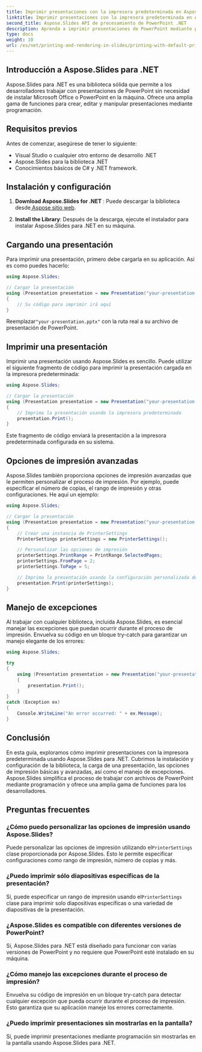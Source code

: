 ```yaml
---
title: Imprimir presentaciones con la impresora predeterminada en Aspose.Slides
linktitle: Imprimir presentaciones con la impresora predeterminada en Aspose.Slides
second_title: Aspose.Slides API de procesamiento de PowerPoint .NET
description: Aprenda a imprimir presentaciones de PowerPoint mediante programación utilizando Aspose.Slides para .NET. Siga esta guía paso a paso con el código fuente completo para imprimir presentaciones sin esfuerzo en la impresora predeterminada.
type: docs
weight: 10
url: /es/net/printing-and-rendering-in-slides/printing-with-default-printer/
---
```


## Introducción a Aspose.Slides para .NET

Aspose.Slides para .NET es una biblioteca sólida que permite a los desarrolladores trabajar con presentaciones de PowerPoint sin necesidad de instalar Microsoft Office o PowerPoint en la máquina. Ofrece una amplia gama de funciones para crear, editar y manipular presentaciones mediante programación.

## Requisitos previos

Antes de comenzar, asegúrese de tener lo siguiente:

- Visual Studio o cualquier otro entorno de desarrollo .NET
- Aspose.Slides para la biblioteca .NET
- Conocimientos básicos de C# y .NET framework.

## Instalación y configuración

1. **Download Aspose.Slides for .NET** : Puede descargar la biblioteca desde[ Aspose sitio web](https://releases.aspose.com/slides/net/).

2. **Install the Library**: Después de la descarga, ejecute el instalador para instalar Aspose.Slides para .NET en su máquina.

## Cargando una presentación

Para imprimir una presentación, primero debe cargarla en su aplicación. Así es como puedes hacerlo:

```csharp
using Aspose.Slides;

// Cargar la presentación
using (Presentation presentation = new Presentation("your-presentation.pptx"))
{
    // Su código para imprimir irá aquí
}
```

 Reemplazar`"your-presentation.pptx"` con la ruta real a su archivo de presentación de PowerPoint.

## Imprimir una presentación

Imprimir una presentación usando Aspose.Slides es sencillo. Puede utilizar el siguiente fragmento de código para imprimir la presentación cargada en la impresora predeterminada:

```csharp
using Aspose.Slides;

// Cargar la presentación
using (Presentation presentation = new Presentation("your-presentation.pptx"))
{
    // Imprima la presentación usando la impresora predeterminada
    presentation.Print();
}
```

Este fragmento de código enviará la presentación a la impresora predeterminada configurada en su sistema.

## Opciones de impresión avanzadas

Aspose.Slides también proporciona opciones de impresión avanzadas que le permiten personalizar el proceso de impresión. Por ejemplo, puede especificar el número de copias, el rango de impresión y otras configuraciones. He aquí un ejemplo:

```csharp
using Aspose.Slides;

// Cargar la presentación
using (Presentation presentation = new Presentation("your-presentation.pptx"))
{
    // Crear una instancia de PrinterSettings
    PrinterSettings printerSettings = new PrinterSettings();

    // Personalizar las opciones de impresión
    printerSettings.PrintRange = PrintRange.SelectedPages;
    printerSettings.FromPage = 2;
    printerSettings.ToPage = 5;

    // Imprima la presentación usando la configuración personalizada de la impresora
    presentation.Print(printerSettings);
}
```

## Manejo de excepciones

Al trabajar con cualquier biblioteca, incluida Aspose.Slides, es esencial manejar las excepciones que puedan ocurrir durante el proceso de impresión. Envuelva su código en un bloque try-catch para garantizar un manejo elegante de los errores:

```csharp
using Aspose.Slides;

try
{
    using (Presentation presentation = new Presentation("your-presentation.pptx"))
    {
        presentation.Print();
    }
}
catch (Exception ex)
{
    Console.WriteLine("An error occurred: " + ex.Message);
}
```

## Conclusión

En esta guía, exploramos cómo imprimir presentaciones con la impresora predeterminada usando Aspose.Slides para .NET. Cubrimos la instalación y configuración de la biblioteca, la carga de una presentación, las opciones de impresión básicas y avanzadas, así como el manejo de excepciones. Aspose.Slides simplifica el proceso de trabajar con archivos de PowerPoint mediante programación y ofrece una amplia gama de funciones para los desarrolladores.

## Preguntas frecuentes

### ¿Cómo puedo personalizar las opciones de impresión usando Aspose.Slides?

 Puede personalizar las opciones de impresión utilizando el`PrinterSettings` clase proporcionada por Aspose.Slides. Esto le permite especificar configuraciones como rango de impresión, número de copias y más.

### ¿Puedo imprimir sólo diapositivas específicas de la presentación?

 Sí, puede especificar un rango de impresión usando el`PrinterSettings` clase para imprimir solo diapositivas específicas o una variedad de diapositivas de la presentación.

### ¿Aspose.Slides es compatible con diferentes versiones de PowerPoint?

Sí, Aspose.Slides para .NET está diseñado para funcionar con varias versiones de PowerPoint y no requiere que PowerPoint esté instalado en su máquina.

### ¿Cómo manejo las excepciones durante el proceso de impresión?

Envuelva su código de impresión en un bloque try-catch para detectar cualquier excepción que pueda ocurrir durante el proceso de impresión. Esto garantiza que su aplicación maneje los errores correctamente.

### ¿Puedo imprimir presentaciones sin mostrarlas en la pantalla?

Sí, puede imprimir presentaciones mediante programación sin mostrarlas en la pantalla usando Aspose.Slides para .NET.